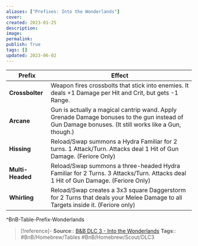 ```yaml
---
aliases: ["Prefixes: Into the Wonderlands"]
cover: 
created: 2023-01-25
description: 
image: 
permalink: 
publish: True
tags: []
updated: 2023-06-02
---
```


| Prefix           | Effect                                                                                                                                              |
| ---------------- | --------------------------------------------------------------------------------------------------------------------------------------------------- |
| **Crossbolter**  | Weapon fires crossbolts that stick into enemies. It deals +1 Damage per Hit and Crit, but gets -1 Range.                                            |
| **Arcane**       | Gun is actually a magical cantrip wand. Apply Grenade Damage bonuses to the gun instead of Gun Damage bonuses. (It still works like a Gun, though.) |
| **Hissing**      | Reload/Swap summons a Hydra Familiar for 2 turns. 1 Attack/Turn. Attacks deal 1 Hit of Gun Damage. (Feriore Only)                                   |
| **Multi-Headed** | Reload/Swap summons a three-headed Hydra Familiar for 2 Turns. 3 Attacks/Turn. Attacks deal 1 Hit of Gun Damage. (Feriore Only)                     |
| **Whirling**         |Reload/Swap creates a 3x3 square Daggerstorm for 2 Turns that deals your Melee Damage to all Targets inside it. (Feriore only)|
^BnB-Table-Prefix-Wonderlands

> [!reference]-
> **Source**:: [B&B DLC 3 - Into the Wonderlands](https://docs.google.com/document/d/1MLOgrWwcLNTnP9PuXrKiLImy7SUh4hXO8arVUAlmdp0/edit)
> **Tags**:: #BnB/Homebrew/Tables #BnB/Homebrew/Scout/DLC3 
